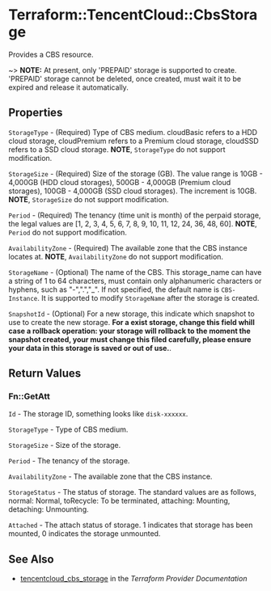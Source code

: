 # Terraform::TencentCloud::CbsStorage

Provides a CBS resource.

~> **NOTE:** At present, only 'PREPAID' storage is supported to create. 'PREPAID' storage cannot be deleted, once created, must wait it to be expired and release it automatically.

## Properties

`StorageType` - (Required) Type of CBS medium. cloudBasic refers to a HDD cloud storage, cloudPremium refers to a Premium cloud storage, cloudSSD refers to a SSD cloud storage. **NOTE**, `StorageType` do not support modification.

`StorageSize` - (Required) Size of the storage (GB). The value range is 10GB - 4,000GB (HDD cloud storages), 500GB - 4,000GB (Premium cloud storages), 100GB - 4,000GB (SSD cloud storages). The increment is 10GB. **NOTE**,  `StorageSize` do not support modification.

`Period` - (Required) The tenancy (time unit is month) of the perpaid storage, the legal values are [1, 2, 3, 4, 5, 6, 7, 8, 9, 10, 11, 12, 24, 36, 48, 60]. **NOTE**, `Period` do not support modification.

`AvailabilityZone` - (Required) The available zone that the CBS instance locates at. **NOTE**, `AvailabilityZone` do not support modification.

`StorageName` - (Optional) The name of the CBS. This storage_name can have a string of 1 to 64 characters, must contain only alphanumeric characters or hyphens, such as "-",".","_". If not specified, the default name is `CBS-Instance`. It is supported to modify `StorageName` after the storage is created.

`SnapshotId` - (Optional) For a new storage, this indicate which snapshot to use to create the new storage. **For a exist storage, change this field whill case a rollback operation: your storage will rollback to the moment the snapshot created, your must change this filed carefully, please ensure your data in this storage is saved or out of use.**.


## Return Values

### Fn::GetAtt

`Id` - The storage ID, something looks like `disk-xxxxxx`.

`StorageType` - Type of CBS medium.

`StorageSize` - Size of the storage.

`Period` - The tenancy of the storage.

`AvailabilityZone` - The available zone that the CBS instance.

`StorageStatus` - The status of storage. The standard values are as follows, normal: Normal, toRecycle: To be terminated, attaching: Mounting, detaching: Unmounting.

`Attached` - The attach status of storage. 1 indicates that storage has been mounted, 0 indicates the storage unmounted.

## See Also

* [tencentcloud_cbs_storage](https://www.terraform.io/docs/providers/tencentcloud/r/cbs_storage.html) in the _Terraform Provider Documentation_